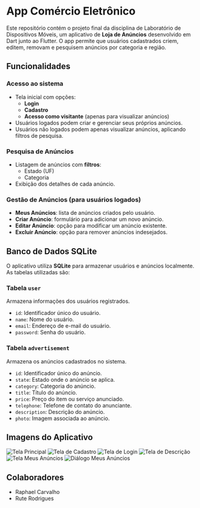 # App Comércio Eletrônico

Este repositório contém o projeto final da disciplina de Laboratório de Dispositivos Móveis, um aplicativo de **Loja de Anúncios** desenvolvido em Dart junto ao Flutter. O app permite que usuários cadastrados criem, editem, removam e pesquisem anúncios por categoria e região.

## Funcionalidades

### Acesso ao sistema
- Tela inicial com opções:
  - **Login** 
  - **Cadastro** 
  - **Acesso como visitante** (apenas para visualizar anúncios)
- Usuários logados podem criar e gerenciar seus próprios anúncios.
- Usuários não logados podem apenas visualizar anúncios, aplicando filtros de pesquisa.

### Pesquisa de Anúncios
- Listagem de anúncios com **filtros**:
  - Estado (UF)
  - Categoria
- Exibição dos detalhes de cada anúncio.

### Gestão de Anúncios (para usuários logados)
- **Meus Anúncios**: lista de anúncios criados pelo usuário.
- **Criar Anúncio**: formulário para adicionar um novo anúncio.
- **Editar Anúncio**: opção para modificar um anúncio existente.
- **Excluir Anúncio**: opção para remover anúncios indesejados.

## Banco de Dados SQLite
O aplicativo utiliza **SQLite** para armazenar usuários e anúncios localmente. As tabelas utilizadas são:

### Tabela `user`
Armazena informações dos usuários registrados.
- `id`: Identificador único do usuário.
- `name`: Nome do usuário.
- `email`: Endereço de e-mail do usuário.
- `password`: Senha do usuário.

### Tabela `advertisement`
Armazena os anúncios cadastrados no sistema.
- `id`: Identificador único do anúncio.
- `state`: Estado onde o anúncio se aplica.
- `category`: Categoria do anúncio.
- `title`: Título do anúncio.
- `price`: Preço do item ou serviço anunciado.
- `telephone`: Telefone de contato do anunciante.
- `description`: Descrição do anúncio.
- `photo`: Imagem associada ao anúncio.

## Imagens do Aplicativo

![Tela Principal](imagens_readme/main_screen.png)
![Tela de Cadastro](imagens_readme/sign_up_screen.png)
![Tela de Login](imagens_readme/login_screen.png)
![Tela de Descrição](imagens_readme/description_screen.jpg)
![Tela Meus Anúncios](imagens_readme/my_ads_screen.jpg)
![Diálogo Meus Anúncios](imagens_readme/my_ads_dialog.jpg)

## Colaboradores

- Raphael Carvalho
- Rute Rodrigues
